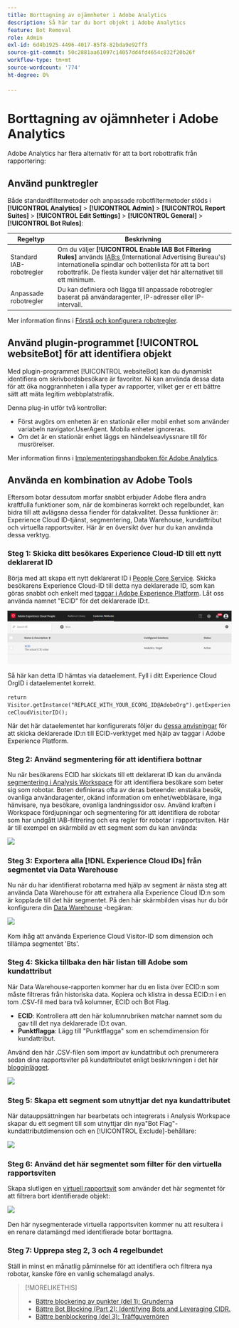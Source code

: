 ```yaml
---
title: Borttagning av ojämnheter i Adobe Analytics
description: Så här tar du bort objekt i Adobe Analytics
feature: Bot Removal
role: Admin
exl-id: 6d4b1925-4496-4017-85f8-82bda9e92ff3
source-git-commit: 50c2881aa61097c14057dd4fd4654c832f20b26f
workflow-type: tm+mt
source-wordcount: '774'
ht-degree: 0%

---
```


# Borttagning av ojämnheter i Adobe Analytics

Adobe Analytics har flera alternativ för att ta bort robottrafik från rapportering:

## Använd punktregler

Både standardfiltermetoder och anpassade robotfiltermetoder stöds i **[!UICONTROL Analytics]** > **[!UICONTROL Admin]** > **[!UICONTROL Report Suites]** > **[!UICONTROL Edit Settings]** > **[!UICONTROL General]** > **[!UICONTROL Bot Rules]**:

| Regeltyp | Beskrivning |
|--- |--- |
| Standard IAB-robotregler | Om du väljer **[!UICONTROL Enable IAB Bot Filtering Rules]** används [IAB:s ](https://www.iab.com/) (International Advertising Bureau&#39;s) internationella spindlar och bottenlista för att ta bort robottrafik. De flesta kunder väljer det här alternativet till ett minimum. |
| Anpassade robotregler | Du kan definiera och lägga till anpassade robotregler baserat på användaragenter, IP-adresser eller IP-intervall. |

Mer information finns i [Förstå och konfigurera robotregler](/help/admin/admin/c-manage-report-suites/c-edit-report-suites/general/bot-removal/bot-rules.md).

## Använd plugin-programmet [!UICONTROL websiteBot] för att identifiera objekt

Med plugin-programmet [!UICONTROL websiteBot] kan du dynamiskt identifiera om skrivbordsbesökare är favoriter. Ni kan använda dessa data för att öka noggrannheten i alla typer av rapporter, vilket ger er ett bättre sätt att mäta legitim webbplatstrafik.

Denna plug-in utför två kontroller:

* Först avgörs om enheten är en stationär eller mobil enhet som använder variabeln navigator.UserAgent. Mobila enheter ignoreras.
* Om det är en stationär enhet läggs en händelseavlyssnare till för musrörelser.

Mer information finns i [Implementeringshandboken för Adobe Analytics](https://experienceleague.adobe.com/docs/analytics/implementation/vars/plugins/websitebot.html).

## Använda en kombination av Adobe Tools

Eftersom botar dessutom morfar snabbt erbjuder Adobe flera andra kraftfulla funktioner som, när de kombineras korrekt och regelbundet, kan bidra till att avlägsna dessa fiender för datakvalitet. Dessa funktioner är: Experience Cloud ID-tjänst, segmentering, Data Warehouse, kundattribut och virtuella rapportsviter. Här är en översikt över hur du kan använda dessa verktyg.

### Steg 1: Skicka ditt besökares Experience Cloud-ID till ett nytt deklarerat ID

Börja med att skapa ett nytt deklarerat ID i [People Core Service](https://experienceleague.adobe.com/docs/core-services/interface/audiences/audience-library.html). Skicka besökarens Experience Cloud-ID till detta nya deklarerade ID, som kan göras snabbt och enkelt med [taggar i Adobe Experience Platform](https://experienceleague.adobe.com/docs/experience-platform/tags/extensions/adobe/id-service/overview.html). Låt oss använda namnet &quot;ECID&quot; för det deklarerade ID:t.

![](/help/admin/admin/c-manage-report-suites/c-edit-report-suites/general/bot-removal/assets/bot-cust-attr-setup.png)

Så här kan detta ID hämtas via dataelement. Fyll i ditt Experience Cloud OrgID i dataelementet korrekt.

```return Visitor.getInstance("REPLACE_WITH_YOUR_ECORG_ID@AdobeOrg").getExperienceCloudVisitorID();```

När det här dataelementet har konfigurerats följer du [dessa anvisningar](https://experienceleague.adobe.com/docs/experience-platform/tags/extensions/adobe/id-service/overview.html) för att skicka deklarerade ID:n till ECID-verktyget med hjälp av taggar i Adobe Experience Platform.

### Steg 2: Använd segmentering för att identifiera bottnar

Nu när besökarens ECID har skickats till ett deklarerat ID kan du använda [segmentering i Analysis Workspace](https://experienceleague.adobe.com/docs/analytics/analyze/analysis-workspace/components/segments/t-freeform-project-segment.html) för att identifiera besökare som beter sig som robotar. Boten definieras ofta av deras beteende: enstaka besök, ovanliga användaragenter, okänd information om enhet/webbläsare, inga hänvisare, nya besökare, ovanliga landningssidor osv. Använd kraften i Workspace fördjupningar och segmentering för att identifiera de robotar som har undgått IAB-filtrering och era regler för robotar i rapportsviten. Här är till exempel en skärmbild av ett segment som du kan använda:

![](/help/admin/admin/c-manage-report-suites/c-edit-report-suites/general/bot-removal/assets/bot-filter-seg1.png)

### Steg 3: Exportera alla [!DNL Experience Cloud IDs] från segmentet via Data Warehouse

Nu när du har identifierat robotarna med hjälp av segment är nästa steg att använda Data Warehouse för att extrahera alla Experience Cloud ID:n som är kopplade till det här segmentet. På den här skärmbilden visas hur du bör konfigurera din [Data Warehouse](/help/export/data-warehouse/data-warehouse.md) -begäran:

![](/help/admin/admin/c-manage-report-suites/c-edit-report-suites/general/bot-removal/assets/bot-dwh-3.png)

Kom ihåg att använda Experience Cloud Visitor-ID som dimension och tillämpa segmentet &#39;Bts&#39;.

### Steg 4: Skicka tillbaka den här listan till Adobe som kundattribut

När Data Warehouse-rapporten kommer har du en lista över ECID:n som måste filtreras från historiska data. Kopiera och klistra in dessa ECID:n i en tom .CSV-fil med bara två kolumner, ECID och Bot Flag.

* **ECID**: Kontrollera att den här kolumnrubriken matchar namnet som du gav till det nya deklarerade ID:t ovan.
* **Punktflagga**: Lägg till &quot;Punktflagga&quot; som en schemdimension för kundattribut.

Använd den här .CSV-filen som import av kundattribut och prenumerera sedan dina rapportsviter på kundattributet enligt beskrivningen i det här [blogginlägget](https://blog.adobe.com/en/publish/2016/10/20/link-digital-behavior-customers).

![](/help/admin/admin/c-manage-report-suites/c-edit-report-suites/general/bot-removal/assets/bot-csv-4.png)

### Steg 5: Skapa ett segment som utnyttjar det nya kundattributet

När datauppsättningen har bearbetats och integrerats i Analysis Workspace skapar du ett segment till som utnyttjar din nya&quot;Bot Flag&quot;-kundattributdimension och en [!UICONTROL Exclude]-behållare:

![](/help/admin/admin/c-manage-report-suites/c-edit-report-suites/general/bot-removal/assets/bot-filter-seg2.png)

### Steg 6: Använd det här segmentet som filter för den virtuella rapportsviten

Skapa slutligen en [virtuell rapportsvit](/help/components/vrs/vrs-about.md) som använder det här segmentet för att filtrera bort identifierade objekt:

![](/help/admin/admin/c-manage-report-suites/c-edit-report-suites/general/bot-removal/assets/bot-vrs.png)

Den här nysegmenterade virtuella rapportsviten kommer nu att resultera i en renare datamängd med identifierade botar borttagna.

### Steg 7: Upprepa steg 2, 3 och 4 regelbundet

Ställ in minst en månatlig påminnelse för att identifiera och filtrera nya robotar, kanske före en vanlig schemalagd analys.

>[!MORELIKETHIS]
>
>* [Bättre blockering av punkter (del 1): Grunderna ](https://experienceleaguecommunities.adobe.com/t5/adobe-analytics-blogs/better-bot-blocking-part-1-the-basics/ba-p/715839)
>* [Bättre Bot Blocking (Part 2): Identifying Bots and Leveraging CIDR.](https://experienceleaguecommunities.adobe.com/t5/adobe-analytics-blogs/better-bot-blocking-part-2-identifying-bots-and-leveraging-cidr/ba-p/722132)
>* [Bättre benblockering (del 3): Träffguvernören](https://experienceleaguecommunities.adobe.com/t5/adobe-analytics-blogs/better-bot-blocking-part-3-the-hit-governor/ba-p/727051)

